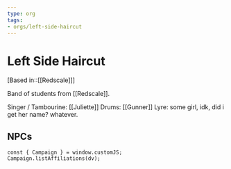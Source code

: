```yaml
---
type: org
tags:
- orgs/left-side-haircut
---
```


# Left Side Haircut

[Based in::[[Redscale]]]

Band of students from [[Redscale]]. 

Singer / Tambourine: [[Juliette]]
Drums: [[Gunner]]
Lyre: some girl, idk, did i get her name? whatever.

## NPCs
```dataviewjs
const { Campaign } = window.customJS;
Campaign.listAffiliations(dv);
```